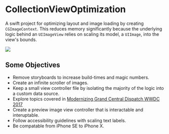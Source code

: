 # CollectionViewOptimization
A swift project for optimizing layout and image loading by creating `CGImageContext`. This reduces memory significantly because the underlying logic behind an `UIImageView` relies on scaling its model, a `UIImage`, into the view's bounds.

![](https://media.giphy.com/media/9JyKCcCp3YFuangZXH/giphy.gif)

## Some Objectives
- Remove storyboards to increase build-times and magic numbers.
- Create an infinite scroller of images.
- Keep a small view controller file by isolating the majority of the logic into a custom data source.
- Explore topics covered in [Modernizing Grand Central Dispatch WWDC 2017](https://developer.apple.com/videos/play/wwdc2017/706/)
- Create a preview image view controller that is interactable and interuptable.
- Follow accessibility guidelines with scaling text labels.
- Be compatable from iPhone SE to iPhone X.
